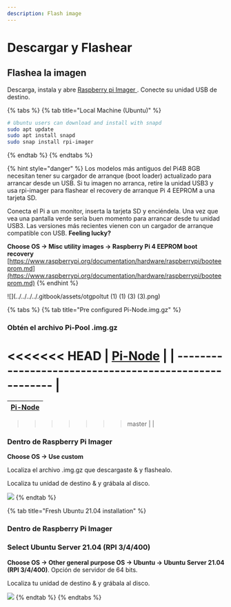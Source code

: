 ```yaml
---
description: Flash image
---
```


# Descargar y Flashear

## Flashea la imagen

Descarga, instala y abre [ Raspberry pi Imager ](https://github.com/raspberrypi/rpi-imager/releases/latest). Conecte su unidad USB de destino.

{% tabs %}
{% tab title="Local Machine (Ubuntu)" %}
```bash
# Ubuntu users can download and install with snapd
sudo apt update
sudo apt install snapd
sudo snap install rpi-imager
```
{% endtab %}
{% endtabs %}

{% hint style="danger" %}
Los modelos más antiguos del Pi4B 8GB necesitan tener su cargador de arranque (boot loader) actualizado para arrancar desde un USB. Si tu imagen no arranca, retire la unidad USB3 y usa rpi-imager para flashear el recovery de arranque Pi 4 EEPROM a una tarjeta SD.

Conecta el Pi a un monitor, inserta la tarjeta SD y enciéndela. Una vez que vea una pantalla verde sería buen momento para arrancar desde tu unidad USB3. Las versiones más recientes vienen con un cargador de arranque compatible con USB. **Feeling lucky?**

**Choose OS -> Misc utility images -> Raspberry Pi 4 EEPROM boot recovery** [https://www.raspberrypi.org/documentation/hardware/raspberrypi/booteeprom.md](https://www.raspberrypi.org/documentation/hardware/raspberrypi/booteeprom.md)
{% endhint %}

![](../../../../.gitbook/assets/otgpoltut (1) (1) (3) (3).png)

{% tabs %}
{% tab title="Pre configured Pi-Node.img.gz" %}
### Obtén el archivo Pi-Pool .img.gz

<<<<<<< HEAD
| [Pi-Node](https://db.adamantium.online/Pi-Node.img.gz) |
| ------------------------------------------------------ |
=======
| [Pi-Node](https://mainnet.adamantium.online/Pi-Node.img.gz) |
|:------------------------------------------------------ |
>>>>>>> master
|                                                        |

### Dentro de Raspberry Pi Imager

**Choose OS -> Use custom**

Localiza el archivo .img.gz que descargaste & y flashealo.

Localiza tu unidad de destino & y grábala al disco.

![](../../../.gitbook/assets/custom_os.png)
{% endtab %}

{% tab title="Fresh Ubuntu 21.04 installation" %}
### Dentro de Raspberry Pi Imager

### Select  Ubuntu Server 21.04 (RPI 3/4/400)

**Choose OS -> Other general purpose OS -> Ubuntu -> Ubuntu Server 21.04 (RPI 3/4/400)**. Opción de servidor de 64 bits.

Localiza tu unidad de destino & y grábala al disco.

![](../../../../.gitbook/assets/21.04-rpi-imager.png)
{% endtab %}
{% endtabs %}
